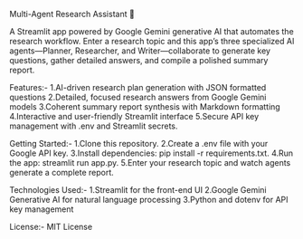 Multi-Agent Research Assistant 🤖

A Streamlit app powered by Google Gemini generative AI that automates the research workflow. Enter a research topic and this app’s three specialized AI agents—Planner, Researcher, and Writer—collaborate to generate key questions, gather detailed answers, and compile a polished summary report.

Features:- 
1.AI-driven research plan generation with JSON formatted questions
2.Detailed, focused research answers from Google Gemini models
3.Coherent summary report synthesis with Markdown formatting
4.Interactive and user-friendly Streamlit interface
5.Secure API key management with .env and Streamlit secrets.

Getting Started:-
1.Clone this repository.
2.Create a .env file with your Google API key.
3.Install dependencies: pip install -r requirements.txt.
4.Run the app: streamlit run app.py.
5.Enter your research topic and watch agents generate a complete report.

Technologies Used:-
1.Streamlit for the front-end UI
2.Google Gemini Generative AI for natural language processing
3.Python and dotenv for API key management

License:-
MIT License
